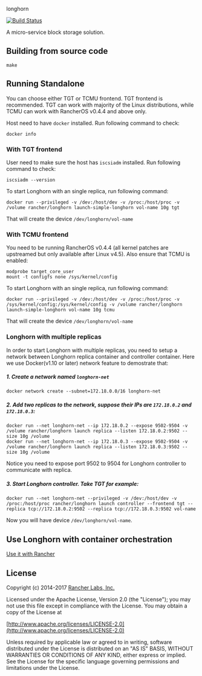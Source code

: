longhorn 

[![Build Status](https://travis-ci.org/openebs/longhorn.svg?branch=master)](https://travis-ci.org/openebs/longhorn)

A micro-service block storage solution.

## Building from source code

`make`


## Running Standalone

You can choose either TGT or TCMU frontend. TGT frontend is recommended. TGT
can work with majority of the Linux distributions, while TCMU can work with
RancherOS v0.4.4 and above only.

Host need to have `docker` installed. Run following command to check:
```
docker info
```

### With TGT frontend

User need to make sure the host has `iscsiadm` installed. Run following command to check:
```
iscsiadm --version
```

To start Longhorn with an single replica, run following command:
```
docker run --privileged -v /dev:/host/dev -v /proc:/host/proc -v /volume rancher/longhorn launch-simple-longhorn vol-name 10g tgt
```

That will create the device `/dev/longhorn/vol-name`

### With TCMU frontend

You need to be running RancherOS v0.4.4 (all kernel patches are upstreamed but only available after Linux v4.5).
Also ensure that TCMU is enabled:

    modprobe target_core_user
    mount -t configfs none /sys/kernel/config

To start Longhorn with an single replica, run following command:
```
docker run --privileged -v /dev:/host/dev -v /proc:/host/proc -v /sys/kernel/config:/sys/kernel/config -v /volume rancher/longhorn launch-simple-longhorn vol-name 10g tcmu
```

That will create the device `/dev/longhorn/vol-name`

### Longhorn with multiple replicas

In order to start Longhorn with multiple replicas, you need to setup a network between Longhorn replica container and controller container. Here we use Docker(v1.10 or later) network feature to demostrate that:

##### 1. Create a network named `longhorn-net`
```
docker network create --subnet=172.18.0.0/16 longhorn-net
```
##### 2. Add two replicas to the network, suppose their IPs are `172.18.0.2` and `172.18.0.3`:
```
docker run --net longhorn-net --ip 172.18.0.2 --expose 9502-9504 -v /volume rancher/longhorn launch replica --listen 172.18.0.2:9502 --size 10g /volume
docker run --net longhorn-net --ip 172.18.0.3 --expose 9502-9504 -v /volume rancher/longhorn launch replica --listen 172.18.0.3:9502 --size 10g /volume
```
Notice you need to expose port 9502 to 9504 for Longhorn controller to communicate with replica.
##### 3. Start Longhorn controller. Take TGT for example:
```
docker run --net longhorn-net --privileged -v /dev:/host/dev -v /proc:/host/proc rancher/longhorn launch controller --frontend tgt --replica tcp://172.18.0.2:9502 --replica tcp://172.18.0.3:9502 vol-name
```
Now you will have device `/dev/longhorn/vol-name`.


## Use Longhorn with container orchestration

[Use it with Rancher](docs/rancher.md)


## License
Copyright (c) 2014-2017 [Rancher Labs, Inc.](http://rancher.com)

Licensed under the Apache License, Version 2.0 (the "License");
you may not use this file except in compliance with the License.
You may obtain a copy of the License at

[http://www.apache.org/licenses/LICENSE-2.0](http://www.apache.org/licenses/LICENSE-2.0)

Unless required by applicable law or agreed to in writing, software
distributed under the License is distributed on an "AS IS" BASIS,
WITHOUT WARRANTIES OR CONDITIONS OF ANY KIND, either express or implied.
See the License for the specific language governing permissions and
limitations under the License.
